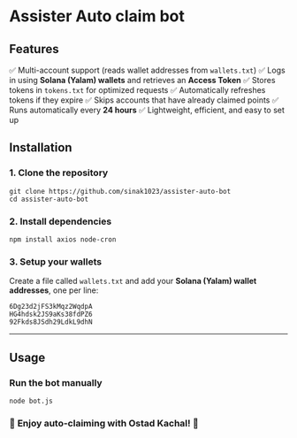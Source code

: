 # Assister Auto claim bot

## **Features**

✅ Multi-account support (reads wallet addresses from `wallets.txt`) ✅ Logs in using **Solana (Yalam) wallets** and retrieves an **Access Token** ✅ Stores tokens in `tokens.txt` for optimized requests ✅ Automatically refreshes tokens if they expire ✅ Skips accounts that have already claimed points ✅ Runs automatically every **24 hours** ✅ Lightweight, efficient, and easy to set up

## **Installation**

### **1. Clone the repository**

```
git clone https://github.com/sinak1023/assister-auto-bot
cd assister-auto-bot
```

### **2. Install dependencies**

```
npm install axios node-cron
```

### **3. Setup your wallets**

Create a file called `wallets.txt` and add your **Solana (Yalam) wallet addresses**, one per line:

```
6Dg23d2jFS3kMqz2WqdpA
HG4hdsk2JS9aKs38fdPZ6
92Fkds8JSdh29LdkL9dhN
```

----------

## **Usage**

### **Run the bot manually**
`node bot.js`

### 🎉 **Enjoy auto-claiming with Ostad Kachal!** 🚀
